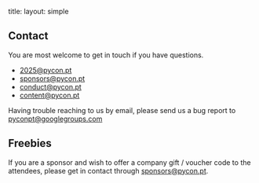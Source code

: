 title: 
layout: simple
## Contact

You are most welcome to get in touch if you have questions.

* [2025@pycon.pt](mailto:2025@python.pt)
* [sponsors@pycon.pt](mailto:sponsors@pycon.pt)
* [conduct@pycon.pt](mailto:conduct@pycon.pt)
* [content@pycon.pt](mailto:content@pycon.pt)

Having trouble reaching to us by email, please send us a bug report to [pyconpt@googlegroups.com](mailto:pyconpt@googlegroups.com)

## Freebies

If you are a sponsor and wish to offer a company gift / voucher code to the attendees, please get in contact through [sponsors@pycon.pt](mailto:sponsors@pycon.pt).

[//]: # ()
[//]: # (## Assets)

[//]: # ()
[//]: # (Feel free to download any assets that you might need:)

[//]: # ()
[//]: # (* Logo &#40;SVG&#41;)

[//]: # (    * [Aqua]&#40;/static/images/logo/logo-pycon2023-aqua.svg&#41;{:target="_blank" download="logo-aqua.svg"})

[//]: # (    * [Black]&#40;/static/images/logo/logo-pycon2023-black.svg&#41;{:target="_blank" download="logo-black.svg"})

[//]: # (    * [Blue]&#40;/static/images/logo/logo-pycon2023-blue.svg&#41;{:target="_blank" download="logo-blue.svg"})

[//]: # (    * [White]&#40;/static/images/logo/logo-pycon2023-white.svg&#41;{:target="_blank" download="logo-white.svg"})

[//]: # (    * [Yellow]&#40;/static/images/logo/logo-pycon2023-yellow.svg&#41;{:target="_blank" download="logo-yellow.svg"})

[//]: # (* Logo &#40;PNG&#41;)

[//]: # (    * [Aqua]&#40;/static/images/logo/logo-pycon2023-aqua.png&#41;{:target="_blank" download="logo-aqua.png"})

[//]: # (    * [Black]&#40;/static/images/logo/logo-pycon2023-black.png&#41;{:target="_blank" download="logo-black.png"})

[//]: # (    * [Blue]&#40;/static/images/logo/logo-pycon2023-blue.png&#41;{:target="_blank" download="logo-blue.png"})

[//]: # (    * [White]&#40;/static/images/logo/logo-pycon2023-white.png&#41;{:target="_blank" download="logo-white.png"})

[//]: # (    * [Yellow]&#40;/static/images/logo/logo-pycon2023-yellow.png&#41;{:target="_blank" download="logo-yellow.png"})

[//]: # (* [Background 1]&#40;/static/images/background/bg-pycon.svg&#41;{:target="_blank" download="background1.svg"} &#40;SVG&#41;)

[//]: # (* [Background 2]&#40;/static/images/background/backgrounds-02.svg&#41;{:target="_blank" download="background2.svg"} &#40;SVG&#41;)

[//]: # (* [Background 3]&#40;/static/images/background/backgrounds-03.svg&#41;{:target="_blank" download="background3.svg"} &#40;SVG&#41;)
